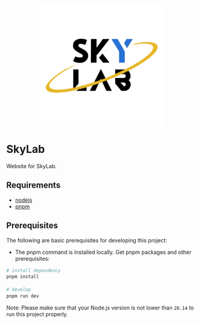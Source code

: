 <p align="center">
  <img width="320" src="doc/LOGO.png">
</p>

# SkyLab

Website for SkyLab.

## Requirements

- [nodejs](https://nodejs.org/en)
- [pnpm](https://pnpm.io/)

## Prerequisites

The following are basic prerequisites for developing this project:

- The pnpm command is installed locally. Get pnpm packages and other prerequisites:

```bash
# install dependency
pnpm install

# develop
pnpm run dev
```

Note: Please make sure that your Node.js version is not lower than `20.14` to run this project properly.
